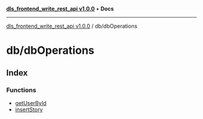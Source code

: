 [**dls_frontend_write_rest_api v1.0.0**](../../README.md) • **Docs**

***

[dls_frontend_write_rest_api v1.0.0](../../modules.md) / db/dbOperations

# db/dbOperations

## Index

### Functions

- [getUserById](functions/getUserById.md)
- [insertStory](functions/insertStory.md)
